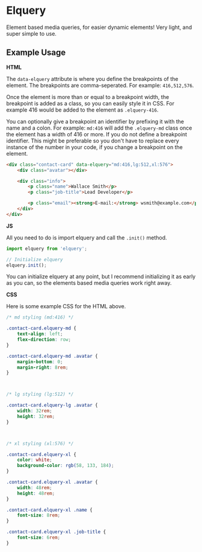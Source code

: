 # Elquery
Element based media queries, for easier dynamic elements! Very light, and super simple to use.

## Example Usage

**HTML**

The `data-elquery` attribute is where you define the breakpoints of the element. The breakpoints are comma-seperated. For example: `416,512,576`.

Once the element is more than or equal to a breakpoint width, the breakpoint is added as a class, so you can easily style it in CSS. For example 416 would be added to the element as `.elquery-416`.

You can optionally give a breakpoint an identifier by prefixing it with the name and a colon. For example: `md:416` will add the `.elquery-md` class once the element has a width of 416 or more. If you do not define a breakpoint identifier. This might be preferable so you don't have to replace every instance of the number in your code, if you change a breakpoint on the element.
```html
<div class="contact-card" data-elquery="md:416,lg:512,xl:576">
    <div class="avatar"></div>

    <div class="info">
        <p class="name">Wallace Smith</p>
        <p class="job-title">Lead Developer</p>

        <p class="email"><strong>E-mail:</strong> wsmith@example.com</p>
    </div>
</div>
```

**JS**

All you need to do is import elquery and call the `.init()` method.

```js
import elquery from 'elquery';

// Initialize elquery
elquery.init();
```

You can initialize elquery at any point, but I recommend initializing it as early as you can, so the elements based media queries work right away.

**CSS**

Here is some example CSS for the HTML above.

```css
/* md styling (md:416) */

.contact-card.elquery-md {
    text-align: left;
    flex-direction: row;
}

.contact-card.elquery-md .avatar {
    margin-bottom: 0;
    margin-right: 8rem;
}



/* lg styling (lg:512) */

.contact-card.elquery-lg .avatar {
    width: 32rem;
    height: 32rem;
}



/* xl styling (xl:576) */

.contact-card.elquery-xl {
    color: white;
    background-color: rgb(58, 133, 184);
}

.contact-card.elquery-xl .avatar {
    width: 48rem;
    height: 48rem;
}

.contact-card.elquery-xl .name {
    font-size: 8rem;
}

.contact-card.elquery-xl .job-title {
    font-size: 6rem;
}
```
